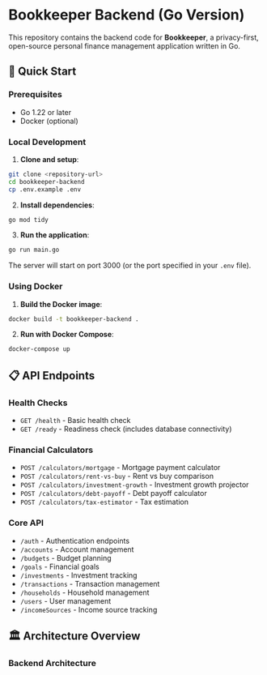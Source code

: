 # Bookkeeper Backend (Go Version)

This repository contains the backend code for **Bookkeeper**, a privacy-first, open-source personal finance management application written in Go.

## 🚀 Quick Start

### Prerequisites
- Go 1.22 or later
- Docker (optional)

### Local Development

1. **Clone and setup**:
```bash
git clone <repository-url>
cd bookkeeper-backend
cp .env.example .env
```

2. **Install dependencies**:
```bash
go mod tidy
```

3. **Run the application**:
```bash
go run main.go
```

The server will start on port 3000 (or the port specified in your `.env` file).

### Using Docker

1. **Build the Docker image**:
```bash
docker build -t bookkeeper-backend .
```

2. **Run with Docker Compose**:
```bash
docker-compose up
```

## 📋 API Endpoints

### Health Checks
- `GET /health` - Basic health check
- `GET /ready` - Readiness check (includes database connectivity)

### Financial Calculators
- `POST /calculators/mortgage` - Mortgage payment calculator
- `POST /calculators/rent-vs-buy` - Rent vs buy comparison
- `POST /calculators/investment-growth` - Investment growth projector
- `POST /calculators/debt-payoff` - Debt payoff calculator
- `POST /calculators/tax-estimator` - Tax estimation

### Core API
- `/auth` - Authentication endpoints
- `/accounts` - Account management
- `/budgets` - Budget planning
- `/goals` - Financial goals
- `/investments` - Investment tracking
- `/transactions` - Transaction management
- `/households` - Household management
- `/users` - User management
- `/incomeSources` - Income source tracking

## 🏛️ Architecture Overview

### Backend Architecture
